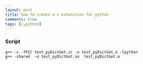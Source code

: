 ```yaml
---
layout: post
title: how to create a c extenstion for python
comments: true
tags: [c,python]
---
```


### Script

    g++ -c -fPIC test_pyDictGet.cc -o test_pyDictGet.o -lpython
    g++ -shared  -o test_pyDictGet.so  test_pyDictGet.o  


